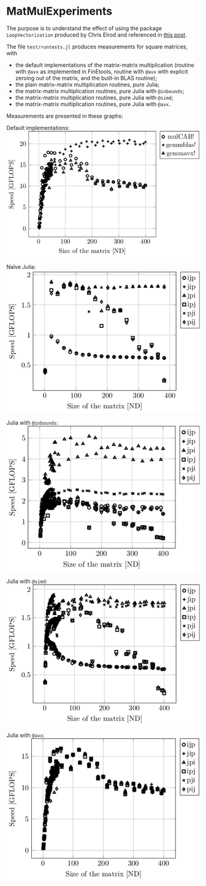 # MatMulExperiments

The purpose is to understand the effect of using the package `LoopVectorization` produced by Chris Elrod and referenced in [this  post](https://discourse.julialang.org/t/ann-loopvectorization/32843).

The file `test/runtests.jl` produces measurements for square matrices, with 
- the default implementations of the matrix-matrix multiplication (routine with `@avx` as implemented in FinEtools, routine with `@avx` with explicit zeroing out of the matrix, and the built-in BLAS routine);
- the plain  matrix-matrix multiplication routines, pure Julia;
- the matrix-matrix multiplication routines, pure Julia with `@inbounds`;
- the matrix-matrix multiplication routines, pure Julia with `@simd`;
- the matrix-matrix multiplication routines, pure Julia with `@avx`.

Measurements are presented in these graphs:

Default implementations:
![Default implementations](gflops-default.png) 

Naïve Julia:
![Naïve Julia](gflops-plain.png)  

Julia with `@inbounds`:
![Julia with `@inbounds`](gflops-inbounds.png)  

Julia with `@simd`:
![Julia with `@simd`](gflops-simd.png) 

Julia with `@avx`:
![Julia with `@avx`](gflops-avx.png) 